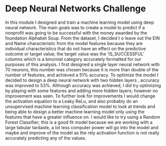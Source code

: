 # Deep Neural Networks Challenge

In this module I designed and train a machine learning model using deep neural network. The main goals was to create a model to predict if a nonprofit was going to be successful with the money awarded by the foundation Alphabet Soup. From the dataset, I decided t o leave out the EIN and Name characteristic  from the model features because they are individual characteristics that do not have an effect on the predictive outcome or target value; the target value was the ‘IS_SUCCESSFUL’ columns which is a binomial category accurately formatted for our purposes of this analysis. I first designed a single layer neural network with 70 neurons, this number was chosen because it is more than double of the number of features, and achieved a 51% accuracy. To optimize the model I decided to design a deep neural network with two hidden layers , accuracy was improved to 53%. Although accuracy was achieved, I did try optimizing by playing with some features and adding more hidden layers; however no improvement was seen. To further look for improvements I would change the activation equation to a Leaky ReLu, and also probably do an unsupervised machine learning classification model to look at trends and being able to design a better machine learning model only using the features that have a greater influence on. I would like to try using a Random Forest Classifier; this is a good fit model because we are working with a large tabular tardaste, a lot less computer power will go into the model and maybe and improve of the model as the rely activation function is not really accurately predicting any of the values.